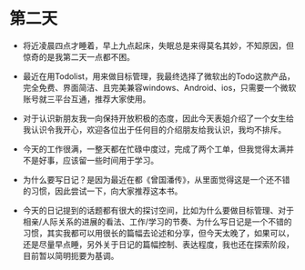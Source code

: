 # 第二天
* 将近凌晨四点才睡着，早上九点起床，失眠总是来得莫名其妙，不知原因，但惊奇的是我第二天一点都不困。

* 最近在用Todolist，用来做目标管理，我最终选择了微软出的Todo这款产品，完全免费、界面简洁、且完美兼容windows、Android、ios，只需要一个微软账号就三平台互通，推荐大家使用。

* 对于认识新朋友我一向保持开放积极的态度，因此今天表姐介绍了一个女生给我认识令我开心，欢迎各位出于任何目的介绍朋友给我认识，我均不排斥。

* 今天的工作很满，一整天都在忙碌中度过，完成了两个工单，但我觉得太满并不是好事，应该留一些时间用于学习。

* 为什么要写日记？是因为最近在都《曾国潘传》，从里面觉得这是一个还不错的习惯，因此尝试一下，向大家推荐这本书。

* 今天的日记提到的话题都有很大的探讨空间，比如为什么要做目标管理、对于相亲/人际关系的进展的看法、工作/学习的节奏、为什么写日记是一个不错的习惯，其实我都可以用很长的篇幅去论述和分享，但今天太晚了，如果可以，还是尽量早点睡，另外关于日记的篇幅控制、表达程度，我也还在探索阶段，目前暂以简明扼要为基调。